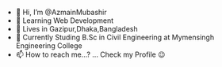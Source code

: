 - 👋 Hi, I’m @AzmainMubashir
- 🌱 Learning Web Development
- 🚩 Lives in Gazipur,Dhaka,Bangladesh
- 🏢 Currently Studing B.Sc in Civil Engineering at Mymensingh Engineering College
- 📫 How to reach me...? ... Check my Profile 😉
